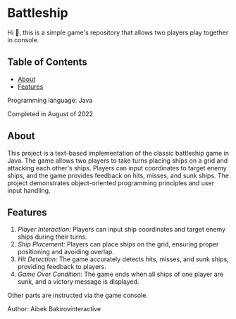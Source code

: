 # Battleship

Hi :wave:, this is a simple game's repository that allows two players play together in console.

## Table of Contents

- [About](#about)
- [Features](#features)

Programming language: Java

Completed in August of 2022

## About
This project is a text-based implementation of the classic battleship game in Java. The game allows two players to take turns placing ships on a grid and attacking each other's ships. Players can input coordinates to target enemy ships, and the game provides feedback on hits, misses, and sunk ships. The project demonstrates object-oriented programming principles and user input handling.

## Features
1. *Player Interaction:* Players can input ship coordinates and target enemy ships during their turns.
2. *Ship Placement:* Players can place ships on the grid, ensuring proper positioning and avoiding overlap.
3. *Hit Detection:* The game accurately detects hits, misses, and sunk ships, providing feedback to players.
4. *Game Over Condition:* The game ends when all ships of one player are sunk, and a victory message is displayed.

Other parts are instructed via the game console.

Author: Aibek Bakirovinteractive 

